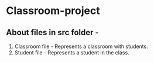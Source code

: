# Classroom-project

## About files in src folder -
1. Classroom file - Represents a classroom with students.
2. Student file - Represents a student in the class.
